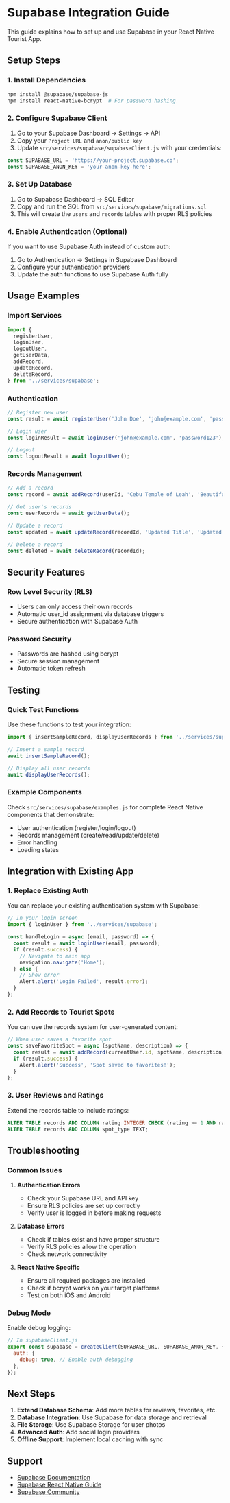 # Supabase Integration Guide

This guide explains how to set up and use Supabase in your React Native Tourist App.

## Setup Steps

### 1. Install Dependencies
```bash
npm install @supabase/supabase-js
npm install react-native-bcrypt  # For password hashing
```

### 2. Configure Supabase Client
1. Go to your Supabase Dashboard → Settings → API
2. Copy your `Project URL` and `anon/public key`
3. Update `src/services/supabase/supabaseClient.js` with your credentials:

```javascript
const SUPABASE_URL = 'https://your-project.supabase.co';
const SUPABASE_ANON_KEY = 'your-anon-key-here';
```

### 3. Set Up Database
1. Go to Supabase Dashboard → SQL Editor
2. Copy and run the SQL from `src/services/supabase/migrations.sql`
3. This will create the `users` and `records` tables with proper RLS policies

### 4. Enable Authentication (Optional)
If you want to use Supabase Auth instead of custom auth:
1. Go to Authentication → Settings in Supabase Dashboard
2. Configure your authentication providers
3. Update the auth functions to use Supabase Auth fully

## Usage Examples

### Import Services
```javascript
import {
  registerUser,
  loginUser,
  logoutUser,
  getUserData,
  addRecord,
  updateRecord,
  deleteRecord,
} from '../services/supabase';
```

### Authentication
```javascript
// Register new user
const result = await registerUser('John Doe', 'john@example.com', 'password123');

// Login user
const loginResult = await loginUser('john@example.com', 'password123');

// Logout
const logoutResult = await logoutUser();
```

### Records Management
```javascript
// Add a record
const record = await addRecord(userId, 'Cebu Temple of Leah', 'Beautiful temple with great views');

// Get user's records
const userRecords = await getUserData();

// Update a record
const updated = await updateRecord(recordId, 'Updated Title', 'Updated description');

// Delete a record
const deleted = await deleteRecord(recordId);
```

## Security Features

### Row Level Security (RLS)
- Users can only access their own records
- Automatic user_id assignment via database triggers
- Secure authentication with Supabase Auth

### Password Security
- Passwords are hashed using bcrypt
- Secure session management
- Automatic token refresh

## Testing

### Quick Test Functions
Use these functions to test your integration:

```javascript
import { insertSampleRecord, displayUserRecords } from '../services/supabase/examples';

// Insert a sample record
await insertSampleRecord();

// Display all user records
await displayUserRecords();
```

### Example Components
Check `src/services/supabase/examples.js` for complete React Native components that demonstrate:
- User authentication (register/login/logout)
- Records management (create/read/update/delete)
- Error handling
- Loading states

## Integration with Existing App

### 1. Replace Existing Auth
You can replace your existing authentication system with Supabase:

```javascript
// In your login screen
import { loginUser } from '../services/supabase';

const handleLogin = async (email, password) => {
  const result = await loginUser(email, password);
  if (result.success) {
    // Navigate to main app
    navigation.navigate('Home');
  } else {
    // Show error
    Alert.alert('Login Failed', result.error);
  }
};
```

### 2. Add Records to Tourist Spots
You can use the records system for user-generated content:

```javascript
// When user saves a favorite spot
const saveFavoriteSpot = async (spotName, description) => {
  const result = await addRecord(currentUser.id, spotName, description);
  if (result.success) {
    Alert.alert('Success', 'Spot saved to favorites!');
  }
};
```

### 3. User Reviews and Ratings
Extend the records table to include ratings:

```sql
ALTER TABLE records ADD COLUMN rating INTEGER CHECK (rating >= 1 AND rating <= 5);
ALTER TABLE records ADD COLUMN spot_type TEXT;
```

## Troubleshooting

### Common Issues

1. **Authentication Errors**
   - Check your Supabase URL and API key
   - Ensure RLS policies are set up correctly
   - Verify user is logged in before making requests

2. **Database Errors**
   - Check if tables exist and have proper structure
   - Verify RLS policies allow the operation
   - Check network connectivity

3. **React Native Specific**
   - Ensure all required packages are installed
   - Check if bcrypt works on your target platforms
   - Test on both iOS and Android

### Debug Mode
Enable debug logging:

```javascript
// In supabaseClient.js
export const supabase = createClient(SUPABASE_URL, SUPABASE_ANON_KEY, {
  auth: {
    debug: true, // Enable auth debugging
  },
});
```

## Next Steps

1. **Extend Database Schema**: Add more tables for reviews, favorites, etc.
2. **Database Integration**: Use Supabase for data storage and retrieval
3. **File Storage**: Use Supabase Storage for user photos
4. **Advanced Auth**: Add social login providers
5. **Offline Support**: Implement local caching with sync

## Support

- [Supabase Documentation](https://supabase.com/docs)
- [Supabase React Native Guide](https://supabase.com/docs/guides/getting-started/tutorials/with-react-native)
- [Supabase Community](https://github.com/supabase/supabase/discussions)
